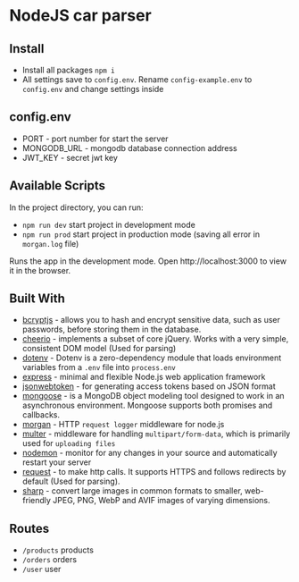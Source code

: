 # NodeJS car parser

## Install
* Install all packages  `npm i`
* All settings save to `config.env`. Rename `config-example.env` to `config.env` and change settings inside


## config.env
- PORT - port number for start the server
- MONGODB_URL - mongodb database connection address
- JWT_KEY - secret jwt key


## Available Scripts
In the project directory, you can run:
* `npm run dev` start project in development mode
* `npm run prod` start project in production mode (saving all error in `morgan.log` file)

Runs the app in the development mode. Open http://localhost:3000 to view it in the browser.


## Built With
* [bcryptjs](https://github.com/dcodeIO/bcrypt.js) - allows you to hash and encrypt sensitive data, such as user passwords, before storing them in the database.
* [cheerio](https://cheerio.js.org/) - implements a subset of core jQuery. Works with a very simple, consistent DOM model (Used for parsing)
* [dotenv](https://github.com/motdotla/dotenv) - Dotenv is a zero-dependency module that loads environment variables from a `.env` file into `process.env`
* [express](https://expressjs.com/ru/) - minimal and flexible Node.js web application framework
* [jsonwebtoken](https://github.com/auth0/node-jsonwebtoken) - for generating access tokens based on JSON format
* [mongoose](https://mongoosejs.com/) - is a MongoDB object modeling tool designed to work in an asynchronous environment. Mongoose supports both promises and callbacks.
* [morgan](https://github.com/expressjs/morgan) - HTTP `request logger` middleware for node.js
* [multer](https://github.com/expressjs/multer) - middleware for handling `multipart/form-data`, which is primarily used for `uploading files`
* [nodemon](https://nodemon.io/) - monitor for any changes in your source and automatically restart your server
* [request](https://github.com/request/request) - to make http calls. It supports HTTPS and follows redirects by default (Used for parsing).
* [sharp](https://github.com/lovell/sharp) - convert large images in common formats to smaller, web-friendly JPEG, PNG, WebP and AVIF images of varying dimensions.


## Routes
* `/products` products
* `/orders` orders
* `/user` user

